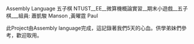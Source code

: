 Assembly Language 五子棋 
NTUST__EE__微算機概論實習__期末小遊戲__五子棋___組員: 蕭凱駿 Manson ,黃曜霆 Paul

此Project由Assembly language完成，這記錄著我們5天的心血。供學弟妹們參考，歡迎取用。
